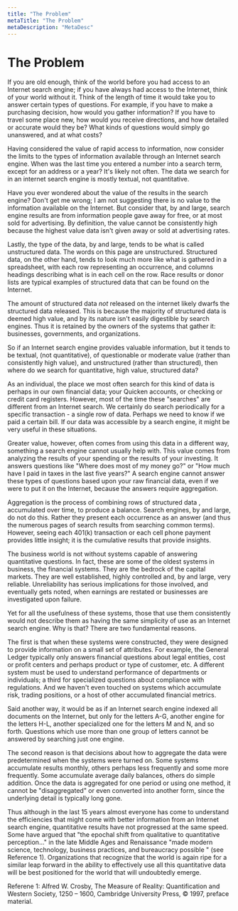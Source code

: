 ```yaml
---
title: "The Problem"
metaTitle: "The Problem"
metaDescription: "MetaDesc"
---
```


# The Problem 

                                                                   
If you are old enough, think of the world before you had access
to an Internet search engine; if you have always had access to the
Internet, think of your world without it.  Think of the length of
time it would take you to answer certain types of questions.  For
example, if you have to make a purchasing decision, how would you
gather information?  If you have to travel some place new, how would
you receive directions, and how detailed or accurate would they be?
 What kinds of questions would simply go unanswered, and at what costs? 

                                                           
Having considered the value of rapid access to information, now
consider the limits to the types of information available through
an Internet search engine.  When was the last time you entered a number
into a search term, except for an address or a year?  It's likely
not often.  The data we search for in an internet search engine is
mostly textual, not quantitative.   

                                                           
Have you ever wondered about the value of the results in the search
engine?  Don't get me wrong; I am not suggesting there is no
value to the information available on the Internet.  But consider
that, by and large, search engine results are from information people
gave away for free, or at most sold for advertising.  By definition,
the value cannot be consistently high because the highest value data
isn't given away or sold at advertising rates.

                                                              
Lastly, the type of the data, by and large, tends to be what is
called unstructured data.  The words on this page are unstructured.
 Structured data, on the other hand, tends to look much more like
what is gathered in a spreadsheet, with each row representing an occurrence,
and columns headings describing what is in each cell on the row. 
Race results or donor lists are typical examples of structured data
that can be found on the Internet.                                                              


The amount of structured data <em>not</em> released on the internet
likely dwarfs the structured data released.  This is because the majority
of structured data is deemed high value, and by its nature isn't
easily digestible by search engines.  Thus it is retained by the owners
of the systems that gather it: businesses, governments, and organizations.                                                              


So if an Internet search engine provides valuable information,
but it tends to be textual, (not quantitative), of questionable or
moderate value (rather than consistently high value), and unstructured
(rather than structured), then where do we search for quantitative,
high value, structured data? 

                                                             
As an individual, the place we most often search for this kind
of data is perhaps in our own financial data; your Quicken accounts,
or checking or credit card registers.  However, most of the time these
"searches" are different from an Internet search.  We certainly do
search periodically for a specific transaction - a single row of data.
 Perhaps we need to know if we paid a certain bill.  If our data was
accessible by a search engine, it might be very useful in these situations.

                                                              
Greater value, however, often comes from using this data in a different
way, something a search engine cannot usually help with.  This value
comes from analyzing the results of your spending or the results of
your investing.  It answers questions like "Where does most of my
money go?" or "How much have I paid in taxes in the last five years?"
 A search engine cannot answer these types of questions based upon
your raw financial data, even if we were to put it on the Internet,
because the answers require aggregation.

                                                              
Aggregation is the process of combining rows of structured data
, accumulated over time, to produce a balance.  Search engines, by
and large, do not do this.  Rather they present each occurrence as
an answer (and thus the numerous pages of search results from searching
common terms).  However, seeing each 401(k) transaction or each cell
phone payment provides little insight; it is the cumulative results
that provide insights.

                                                              
The business world is not without systems capable of answering
quantitative questions.  In fact, these are some of the oldest systems
in business, the financial systems.  They are the bedrock of the capital
markets.  They are well established, highly controlled and, by and
large, very reliable.  Unreliability has serious implications for
those involved, and eventually gets noted, when earnings are restated
or businesses are investigated upon failure.

                                                              
Yet for all the usefulness of these systems, those that use them
consistently would not describe them as having the same simplicity
of use as an Internet search engine.  Why is that?  There are two
fundamental reasons. 

                                                             
The first is that when these systems were constructed, they were
designed to provide information on a small set of attributes.  For
example, the General Ledger typically only answers financial questions
about legal entities, cost or profit centers and perhaps product or
type of customer, etc. A different system must be used to understand
performance of departments or individuals; a third for specialized
questions about compliance with regulations.  And we haven't
even touched on systems which accumulate risk, trading positions,
or a host of other accumulated financial metrics. 

                                                             
Said another way, it would be as if an Internet search engine indexed
all documents on the Internet, but only for the letters A-G, another
engine for the letters H-L, another specialized one for the letters
M and N, and so forth.   Questions which use more than one group of
letters cannot be answered by searching just one engine.

                                                              
The second reason is that decisions about how to aggregate the
data were predetermined when the systems were turned on.  Some systems
accumulate results monthly, others perhaps less frequently and some
more frequently.  Some accumulate average daily balances, others do
simple addition.  Once the data is aggregated for one period or using
one method, it cannot be "disaggregated" or even converted into another
form, since the underlying detail is typically long gone.

                                                              
Thus although in the last 15 years almost everyone has come to
understand the efficiencies that might come with better information
from an Internet search engine, quantitative results have not progressed
at the same speed.  Some have argued that "the epochal shift from
qualitative to quantitative perception..." in the late Middle Ages and
Renaissance "made modern science, technology, business practices,
and bureaucracy possible " (see Reference 1).  Organizations that recognize
that the world is again ripe for a similar leap forward in the ability
to effectively use all this quantitative data will be best positioned
for the world that will undoubtedly emerge.        


Referene 1: Alfred W. Crosby, The Measure of Reality: Quantification and Western Society, 1250 – 1600, Cambridge University Press, © 1997, preface material.
                                                      
